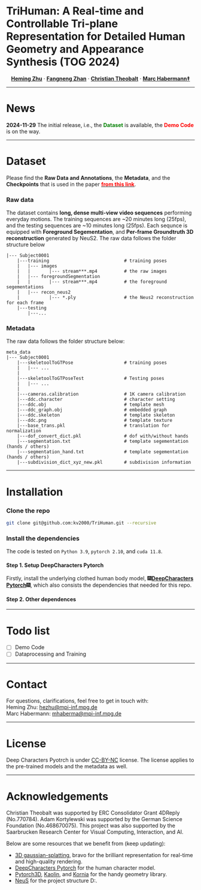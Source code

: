 # TriHuman: A Real-time and Controllable Tri-plane Representation for Detailed Human Geometry and Appearance Synthesis (TOG 2024)

<p align="center">
<a href="https://people.mpi-inf.mpg.de/~hezhu/"><strong>Heming Zhu</strong></a>
·
<a href=""><strong>Fangneng Zhan</strong></a>
·
<a href="https://people.mpi-inf.mpg.de/~theobalt/"><strong>Christian Theobalt</strong></a>
·
<a href="https://people.mpi-inf.mpg.de/~mhaberma/"><strong>Marc Habermann&ddagger;</strong></a>
</p> 

---

# News

**2024-11-29** The initial release, i.e., the <strong><font color=green>Dataset</font></strong> is available, the <strong><font color=red>Demo Code </font></strong> is on the way.

---
# Dataset
Please find the <strong>Raw Data and Annotations</strong>, the <strong>Metadata</strong>, and the <strong>Checkpoints</strong> that is used in the paper
<a href="https://gvv-assets.mpi-inf.mpg.de/TriHuman/"><strong><u><font color=red>from this link</font></u></strong></a>.

### Raw data
The dataset contains **long, dense multi-view video sequences** performing everyday motions. The training sequences are ~20 minutes long (25fps), and the testing sequences are ~10 minutes long (25fps). Each sequnce is equipped with **Foreground Segementation**, and **Per-frame Groundtruth 3D reconstruction** generated by NeuS2. The raw data follows the folder structure below

```
|--- Subject0001
    |---training                            # training poses
    |   |--- images 
    |   |       |--- stream***.mp4          # the raw images
    |   |--- foregroundSegmentation 
    |   |       |--- stream***.mp4          # the foreground segementations             
    |   |--- recon_neus2 
    |           |--- *.ply                  # the Neus2 reconstruction for each frame
    |---testing
        |---...                             
```


### Metadata
The raw data follows the folder structure below:
```
meta_data
|--- Subject0001
    |---skeletoolToGTPose                   # training poses
    |   |--- ... 
    |
    |---skeletoolToGTPoseTest               # Testing poses
    |   |--- ...
    | 
    |---cameras.calibration                 # 1K camera calibration
    |---ddc.character                       # character setting 
    |---ddc.obj                             # template mesh
    |---ddc_graph.obj                       # embedded graph
    |---ddc.skeleton                        # template skeleton
    |---ddc.png                             # template texture
    |---base_trans.pkl                      # translation for normalization
    |---dof_convert_dict.pkl                # dof with/without hands
    |---segmentation.txt                    # template segementation (hands / others) 
    |---segmentation_hand.txt               # template segementation (hands / others) 
    |---subdivision_dict_xyz_new.pkl        # subdivision information 
```

---
# Installation
### Clone the repo
```bash
git clone git@github.com:kv2000/TriHuman.git --recursive
```
### Install the dependencies
The code is tested on ```Python 3.9```, ```pytorch 2.10```, and ```cuda 11.8```.

#### Step 1. Setup DeepCharacters Pytorch
Firstly, install the underlying clothed human body model, :fireworks:<a href="https://github.com/kv2000/DeepCharacters_Pytorch"><strong>DeepCharacters Pytorch</strong></a>:fireworks:, which also consists the dependencies that needed for this repo.

#### Step 2. Other dependences

---

# Todo list
- [ ] Demo Code
- [ ] Dataprocessing and Training

---

# Contact
For questions, clarifications, feel free to get in touch with:  
Heming Zhu: hezhu@mpi-inf.mpg.de  
Marc Habermann: mhaberma@mpi-inf.mpg.de  

---
# License
Deep Characters Pyotrch is under [CC-BY-NC](https://creativecommons.org/licenses/by-nc/4.0/) license. The license applies to the pre-trained models and the metadata as well.

---
# Acknowledgements
Christian Theobalt was supported by ERC Consolidator Grant 4DReply (No.770784). Adam Kortylewski was supported by the German Science Foundation (No.468670075). This project was also supported by the Saarbrucken Research Center for Visual Computing, Interaction, and AI. 

Below are some resources that we benefit from (keep updating):

- <a href="https://github.com/graphdeco-inria/gaussian-splatting">3D gaussian-splatting</a>, bravo for the brilliant representation for real-time and high-quality rendering.
- <a href="https://github.com/kv2000/DeepCharacters_Pytorch">DeepCharacters Pytorch</a> for the human character model.
- <a href="https://pytorch3d.org/">Pytorch3D</a>, <a href="https://github.com/NVIDIAGameWorks/kaolin">Kaolin</a>, and <a href="https://github.com/kornia/kornia">Kornia</a> for the handy geometry library.
- <a href="https://github.com/Totoro97/NeuS">NeuS</a> for the project structure D:.